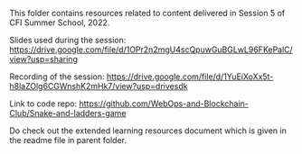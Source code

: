 This folder contains resources related to content delivered in Session 5 of CFI Summer School, 2022.

Slides used during the session: https://drive.google.com/file/d/1OPr2n2mgU4scQpuwGuBGLwL96FKePalC/view?usp=sharing

Recording of the session: https://drive.google.com/file/d/1YuEiXoXx5t-h8laZOlg6CGWnshK2mHk7/view?usp=drivesdk

Link to code repo: https://github.com/WebOps-and-Blockchain-Club/Snake-and-ladders-game

Do check out the extended learning resources document which is given in the readme file in parent folder.
